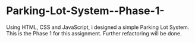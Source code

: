 # Parking-Lot-System--Phase-1-

Using HTML, CSS and JavaScript, i designed a simple Parking Lot System. This is the Phase 1 for this assignment. Further refactoring will be done.
